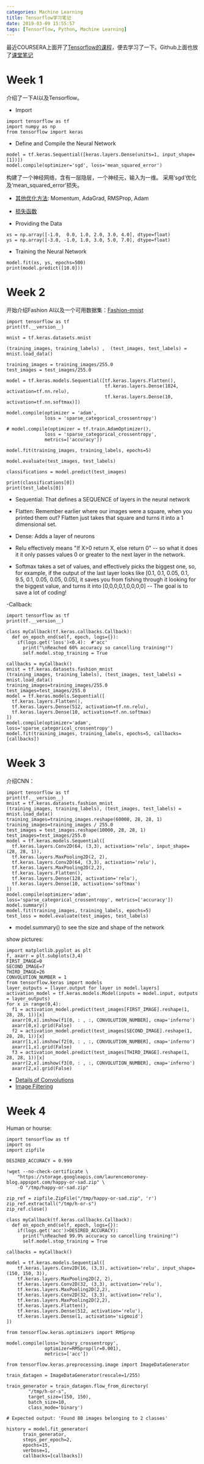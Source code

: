 ```yaml
---
categories: Machine Learning
title: Tensorflow学习笔记
date: 2019-03-09 15:55:57
tags: [Tensorflow, Python, Machine Learning]
---
```

最近COURSERA上面开了[Tensorflow的课程](https://www.coursera.org/learn/introduction-tensorflow/home/welcome)，便去学习了一下。Github上面也放了[课堂笔记](https://github.com/lmoroney/dlaicourse)

# Week 1
介绍了一下AI以及Tensorflow。
- Import
```
import tensorflow as tf
import numpy as np
from tensorflow import keras
```

- Define and Compile the Neural Network
```
model = tf.keras.Sequential([keras.layers.Dense(units=1, input_shape=[1])])
model.compile(optimizer='sgd', loss='mean_squared_error')
```
构建了一个神经网络，含有一层隐层，一个神经元，输入为一维。
采用‘sgd’优化及‘mean_squared_error’损失。

- [其他优化方法](https://morvanzhou.github.io/tutorials/machine-learning/ML-intro/3-06-speed-up-learning/): Momentum, AdaGrad, RMSProp, Adam
- [损失函数](https://keras.io/zh/losses/)

- Providing the Data
```
xs = np.array([-1.0,  0.0, 1.0, 2.0, 3.0, 4.0], dtype=float)
ys = np.array([-3.0, -1.0, 1.0, 3.0, 5.0, 7.0], dtype=float)
```

- Training the Neural Network
```
model.fit(xs, ys, epochs=500)
print(model.predict([10.0]))
```

# Week 2
开始介绍Fashion AI以及一个可用数据集：[Fashion-mnist](https://github.com/zalandoresearch/fashion-mnist)
```
import tensorflow as tf
print(tf.__version__)

mnist = tf.keras.datasets.mnist

(training_images, training_labels) ,  (test_images, test_labels) = mnist.load_data()

training_images = training_images/255.0
test_images = test_images/255.0

model = tf.keras.models.Sequential([tf.keras.layers.Flatten(),
                                    tf.keras.layers.Dense(1024, activation=tf.nn.relu),
                                    tf.keras.layers.Dense(10, activation=tf.nn.softmax)])

model.compile(optimizer = 'adam',
              loss = 'sparse_categorical_crossentropy')

# model.compile(optimizer = tf.train.AdamOptimizer(),
              loss = 'sparse_categorical_crossentropy',
              metrics=['accuracy'])

model.fit(training_images, training_labels, epochs=5)

model.evaluate(test_images, test_labels)

classifications = model.predict(test_images)

print(classifications[0])
print(test_labels[0])
```
- Sequential: That defines a SEQUENCE of layers in the neural network

- Flatten: Remember earlier where our images were a square, when you printed them out? Flatten just takes that square and turns it into a 1 dimensional set.

- Dense: Adds a layer of neurons

- Relu effectively means "If X>0 return X, else return 0" -- so what it does it it only passes values 0 or greater to the next layer in the network.

- Softmax takes a set of values, and effectively picks the biggest one, so, for example, if the output of the last layer looks like [0.1, 0.1, 0.05, 0.1, 9.5, 0.1, 0.05, 0.05, 0.05], it saves you from fishing through it looking for the biggest value, and turns it into [0,0,0,0,1,0,0,0,0] -- The goal is to save a lot of coding!

-Callback:
```
import tensorflow as tf
print(tf.__version__)

class myCallback(tf.keras.callbacks.Callback):
  def on_epoch_end(self, epoch, logs={}):
    if(logs.get('loss')<0.4):  #'acc'
      print("\nReached 60% accuracy so cancelling training!")
      self.model.stop_training = True

callbacks = myCallback()
mnist = tf.keras.datasets.fashion_mnist
(training_images, training_labels), (test_images, test_labels) = mnist.load_data()
training_images=training_images/255.0
test_images=test_images/255.0
model = tf.keras.models.Sequential([
  tf.keras.layers.Flatten(),
  tf.keras.layers.Dense(512, activation=tf.nn.relu),
  tf.keras.layers.Dense(10, activation=tf.nn.softmax)
])
model.compile(optimizer='adam', loss='sparse_categorical_crossentropy')
model.fit(training_images, training_labels, epochs=5, callbacks=[callbacks])
```

# Week 3
介绍CNN：
```
import tensorflow as tf
print(tf.__version__)
mnist = tf.keras.datasets.fashion_mnist
(training_images, training_labels), (test_images, test_labels) = mnist.load_data()
training_images=training_images.reshape(60000, 28, 28, 1)
training_images=training_images / 255.0
test_images = test_images.reshape(10000, 28, 28, 1)
test_images=test_images/255.0
model = tf.keras.models.Sequential([
  tf.keras.layers.Conv2D(64, (3,3), activation='relu', input_shape=(28, 28, 1)),
  tf.keras.layers.MaxPooling2D(2, 2),
  tf.keras.layers.Conv2D(64, (3,3), activation='relu'),
  tf.keras.layers.MaxPooling2D(2,2),
  tf.keras.layers.Flatten(),
  tf.keras.layers.Dense(128, activation='relu'),
  tf.keras.layers.Dense(10, activation='softmax')
])
model.compile(optimizer='adam', loss='sparse_categorical_crossentropy', metrics=['accuracy'])
model.summary()
model.fit(training_images, training_labels, epochs=5)
test_loss = model.evaluate(test_images, test_labels)
```
- model.summary() to see the size and shape of the network

show pictures:
```
import matplotlib.pyplot as plt
f, axarr = plt.subplots(3,4)
FIRST_IMAGE=0
SECOND_IMAGE=7
THIRD_IMAGE=26
CONVOLUTION_NUMBER = 1
from tensorflow.keras import models
layer_outputs = [layer.output for layer in model.layers]
activation_model = tf.keras.models.Model(inputs = model.input, outputs = layer_outputs)
for x in range(0,4):
  f1 = activation_model.predict(test_images[FIRST_IMAGE].reshape(1, 28, 28, 1))[x]
  axarr[0,x].imshow(f1[0, : , :, CONVOLUTION_NUMBER], cmap='inferno')
  axarr[0,x].grid(False)
  f2 = activation_model.predict(test_images[SECOND_IMAGE].reshape(1, 28, 28, 1))[x]
  axarr[1,x].imshow(f2[0, : , :, CONVOLUTION_NUMBER], cmap='inferno')
  axarr[1,x].grid(False)
  f3 = activation_model.predict(test_images[THIRD_IMAGE].reshape(1, 28, 28, 1))[x]
  axarr[2,x].imshow(f3[0, : , :, CONVOLUTION_NUMBER], cmap='inferno')
  axarr[2,x].grid(False)
```

- [Details of Convolutions](https://colab.research.google.com/github/lmoroney/dlaicourse/blob/master/Course%201%20-%20Part%206%20-%20Lesson%203%20-%20Notebook.ipynb#scrollTo=kDHjf-ehaBqm)
- [Image Filtering](https://lodev.org/cgtutor/filtering.html)

# Week 4
Human or hourse:
```
import tensorflow as tf
import os
import zipfile

DESIRED_ACCURACY = 0.999

!wget --no-check-certificate \
    "https://storage.googleapis.com/laurencemoroney-blog.appspot.com/happy-or-sad.zip" \
    -O "/tmp/happy-or-sad.zip"

zip_ref = zipfile.ZipFile("/tmp/happy-or-sad.zip", 'r')
zip_ref.extractall("/tmp/h-or-s")
zip_ref.close()

class myCallback(tf.keras.callbacks.Callback):
  def on_epoch_end(self, epoch, logs={}):
    if(logs.get('acc')>DESIRED_ACCURACY):
      print("\nReached 99.9% accuracy so cancelling training!")
      self.model.stop_training = True

callbacks = myCallback()

model = tf.keras.models.Sequential([
    tf.keras.layers.Conv2D(16, (3,3), activation='relu', input_shape=(150, 150, 3)),
    tf.keras.layers.MaxPooling2D(2, 2),
    tf.keras.layers.Conv2D(32, (3,3), activation='relu'),
    tf.keras.layers.MaxPooling2D(2,2),
    tf.keras.layers.Conv2D(32, (3,3), activation='relu'),
    tf.keras.layers.MaxPooling2D(2,2),
    tf.keras.layers.Flatten(),
    tf.keras.layers.Dense(512, activation='relu'),
    tf.keras.layers.Dense(1, activation='sigmoid')
])

from tensorflow.keras.optimizers import RMSprop

model.compile(loss='binary_crossentropy',
              optimizer=RMSprop(lr=0.001),
              metrics=['acc'])

from tensorflow.keras.preprocessing.image import ImageDataGenerator

train_datagen = ImageDataGenerator(rescale=1/255)

train_generator = train_datagen.flow_from_directory(
        "/tmp/h-or-s",  
        target_size=(150, 150), 
        batch_size=10,
        class_mode='binary')

# Expected output: 'Found 80 images belonging to 2 classes'

history = model.fit_generator(
      train_generator,
      steps_per_epoch=2,  
      epochs=15,
      verbose=1,
      callbacks=[callbacks])
```